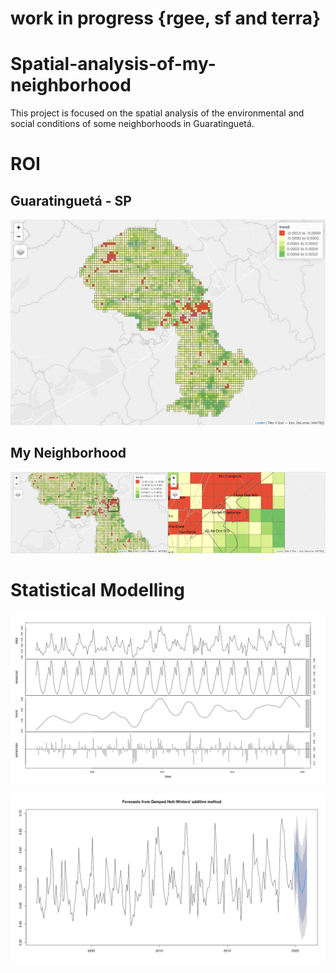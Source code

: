 # work in progress {rgee, sf and terra}

# Spatial-analysis-of-my-neighborhood
This project is focused on the spatial analysis of the environmental and social conditions of some neighborhoods in Guaratinguetá. 

# ROI

## Guaratinguetá - SP

![alt text](/neighborhood/map_png.png)

## My Neighborhood

![alt text](/neighborhood/clube.png)

# Statistical Modelling

![alt text](/neighborhood/decomp_plots/hw_2852.png)


![alt text](/neighborhood/hw_plots/hw_2852.png)



